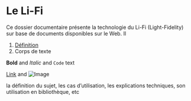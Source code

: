 # Le Li-Fi 

Ce dossier documentaire présente la technologie du Li-Fi (Light-Fidelity) sur base de documents disponibles sur le Web.
Il 

1. [Définition](definitions.md) 
2. Corps de texte



**Bold** and _Italic_ and `Code` text

[Link](url) and ![Image](src)




 la définition du sujet, les cas d’utilisation, les explications techniques, son utilisation en bibliothèque, etc
